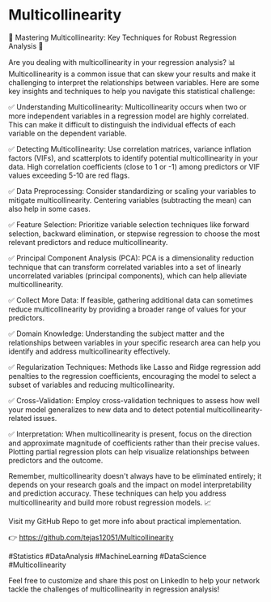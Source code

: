 # Multicollinearity

📍 Mastering Multicollinearity: Key Techniques for Robust Regression Analysis 📍



Are you dealing with multicollinearity in your regression analysis? 📊 Multicollinearity is a common issue that can skew your results and make it challenging to interpret the relationships between variables. Here are some key insights and techniques to help you navigate this statistical challenge:



✅ Understanding Multicollinearity: Multicollinearity occurs when two or more independent variables in a regression model are highly correlated. This can make it difficult to distinguish the individual effects of each variable on the dependent variable.



✅ Detecting Multicollinearity: Use correlation matrices, variance inflation factors (VIFs), and scatterplots to identify potential multicollinearity in your data. High correlation coefficients (close to 1 or -1) among predictors or VIF values exceeding 5-10 are red flags.

✅ Data Preprocessing: Consider standardizing or scaling your variables to mitigate multicollinearity. Centering variables (subtracting the mean) can also help in some cases.



✅ Feature Selection: Prioritize variable selection techniques like forward selection, backward elimination, or stepwise regression to choose the most relevant predictors and reduce multicollinearity.

✅ Principal Component Analysis (PCA): PCA is a dimensionality reduction technique that can transform correlated variables into a set of linearly uncorrelated variables (principal components), which can help alleviate multicollinearity.



✅ Collect More Data: If feasible, gathering additional data can sometimes reduce multicollinearity by providing a broader range of values for your predictors.

✅ Domain Knowledge: Understanding the subject matter and the relationships between variables in your specific research area can help you identify and address multicollinearity effectively.



✅ Regularization Techniques: Methods like Lasso and Ridge regression add penalties to the regression coefficients, encouraging the model to select a subset of variables and reducing multicollinearity.



✅ Cross-Validation: Employ cross-validation techniques to assess how well your model generalizes to new data and to detect potential multicollinearity-related issues.



✅ Interpretation: When multicollinearity is present, focus on the direction and approximate magnitude of coefficients rather than their precise values. Plotting partial regression plots can help visualize relationships between predictors and the outcome.



Remember, multicollinearity doesn't always have to be eliminated entirely; it depends on your research goals and the impact on model interpretability and prediction accuracy. These techniques can help you address multicollinearity and build more robust regression models. 📈 



Visit my GitHub Repo to get more info about practical implementation.

👉 https://github.com/tejas12051/Multicollinearity





#Statistics #DataAnalysis #MachineLearning #DataScience #Multicollinearity





Feel free to customize and share this post on LinkedIn to help your network tackle the challenges of multicollinearity in regression analysis!
